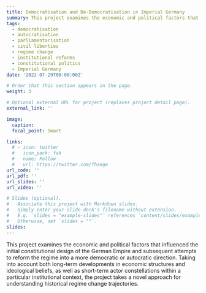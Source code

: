 ```yaml
---
title: Democratisation and De-Democratisation in Imperial Germany
summary: This project examines the economic and political factors that influenced the initial constitutional design of the German Empire and subsequent attempts to reform the regime into a more democratic or autocratic direction. Taking into account both long-term developments in economic structures and ideological beliefs, as well as short-term actor constellations within a particular institutional context, the project takes a novel approach for understanding historical regime change trajectories.
tags:
  - democratisation
  - autocratisation
  - parliamentarisation
  - civil liberties
  - regime change
  - institutional reforms
  - constitutional politics
  - Imperial Germany
date: '2022-07-29T00:00:00Z'

# Order that this section appears on the page.
weight: 3

# Optional external URL for project (replaces project detail page).
external_link: ''

image:
  caption: 
  focal_point: Smart

links:
  # - icon: twitter
  #   icon_pack: fab
  #   name: Follow
  #   url: https://twitter.com/fhaege
url_code: ''
url_pdf: ''
url_slides: ''
url_video: ''

# Slides (optional).
#   Associate this project with Markdown slides.
#   Simply enter your slide deck's filename without extension.
#   E.g. `slides = "example-slides"` references `content/slides/example-slides.md`.
#   Otherwise, set `slides = ""`.
slides: 
---
```


This project examines the economic and political factors that influenced the initial constitutional design of the German Empire and subsequent attempts to reform the regime into a more democratic or autocratic direction. Taking into account both long-term developments in economic structures and ideological beliefs, as well as short-term actor constellations within a particular institutional context, the project takes a novel approach for understanding historical regime change trajectories.
